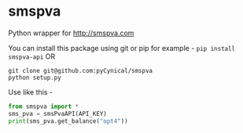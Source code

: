 # smspva
Python wrapper for http://smspva.com

You can install this package using git or pip for example -
 `pip install smspva-api`
 OR 
 ```
 git clone git@github.com:pyCynical/smspva
 python setup.py
 ```
 
 Use like this - 
 ```python
from smspva import *
sms_pva = smsPvaAPI(API_KEY)
print(sms_pva.get_balance("opt4"))
```
